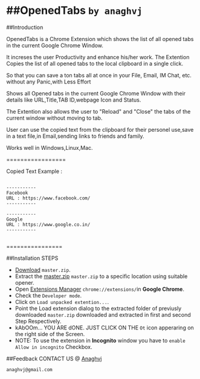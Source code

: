 ##OpenedTabs 
`by anaghvj`
==========
##Introduction

OpenedTabs is a Chrome Extension  which shows the list of all opened tabs in the current Google Chrome Window.

It increses the user Productivity and enhance his/her work. The Extention Copies the list of all opened tabs to the  local clipboard in a single click.

So that you can save a ton tabs all at once in your File, Email, IM Chat, etc. without any Panic,with Less Effort

Shows all Opened tabs in the current Google Chrome Window with their details like URL,Title,TAB ID,webpage Icon and Status.

The Extention also allows the user to "Reload" and "Close" the tabs of the current window without moving to tab.

User can use the copied text from the clipboard for their personel use,save in a text file,in Email,sending links to friends and family.

Works well in  Windows,Linux,Mac.

=================

Copied Text Example :
```

-----------
Facebook
URL : https://www.facebook.com/
-----------

-----------
Google
URL : https://www.google.co.in/
-----------


```
================

##Installation STEPS

- [Download](https://github.com/anaghvj/OpenedTabs/archive/master.zip) `master.zip`.
- Extract the [master.zip](https://github.com/anaghvj/bootstrap/archive/master.zip) `master.zip` to a specific location using suitable opener.
- Open [Extensions Manager](chrome://extensions) `chrome://extensions/`in <b>Google Chrome</b>.
- Check the `Developer mode`.
- Click on `Load unpacked extention...`.
- Point the Load extension dialog to the extracted  folder of previusly downloaded `master.zip` downloaded and extracted in first and second Step Respectively.
- kAbOOm... YOU ARE dONE. JUST CLICK ON THE `Ot` icon apperaring on the right side of the Screen.
- NOTE: To use the extension in <b>Incognito</b> window you have to `enable` `Allow in incognito` Checkbox.
 



##Feedback
CONTACT US @
[Anaghvj](anaghvj@gmail.com)

`anaghvj@gmail.com`
